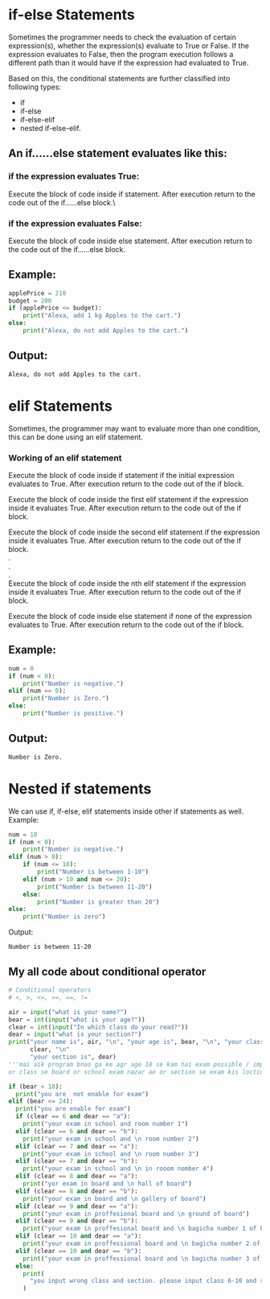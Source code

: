# if-else Statements
Sometimes the programmer needs to check the evaluation of certain expression(s), whether the expression(s) evaluate to True or False. If the expression evaluates to False, then the program execution follows a different path than it would have if the expression had evaluated to True.

Based on this, the conditional statements are further classified into following types:
- if
- if-else
- if-else-elif
- nested if-else-elif.
## An if……else statement evaluates like this:

### if the expression evaluates True:
Execute the block of code inside if statement. After execution return to the code out of the if……else block.\
### if the expression evaluates False:
Execute the block of code inside else statement. After execution return to the code out of the if……else block.
 ## Example:
```python
applePrice = 210
budget = 200
if (applePrice <= budget):
    print("Alexa, add 1 kg Apples to the cart.")
else:
    print("Alexa, do not add Apples to the cart.")
```
## Output:
```
Alexa, do not add Apples to the cart.
```

# elif Statements
Sometimes, the programmer may want to evaluate more than one condition, this can be done using an elif statement.
### Working of an elif statement
Execute the block of code inside if statement if the initial expression evaluates to True. After execution return to the code out of the if block.

Execute the block of code inside the first elif statement if the expression inside it evaluates True. After execution return to the code out of the if block.

Execute the block of code inside the second elif statement if the expression inside it evaluates True. After execution return to the code out of the if block.\
.\
.\
.\
Execute the block of code inside the nth elif statement if the expression inside it evaluates True. After execution return to the code out of the if block.

Execute the block of code inside else statement if none of the expression evaluates to True. After execution return to the code out of the if block.

## Example:
```python
num = 0
if (num < 0):
    print("Number is negative.")
elif (num == 0):
    print("Number is Zero.")
else:
    print("Number is positive.")
```
## Output:
```
Number is Zero.
```

# Nested if statements
We can use if, if-else, elif statements inside other if statements as well. \
Example:
```python
num = 18
if (num < 0):
    print("Number is negative.")
elif (num > 0):
    if (num <= 10):
        print("Number is between 1-10")
    elif (num > 10 and num <= 20):
        print("Number is between 11-20")
    else:
        print("Number is greater than 20")
else:
    print("Number is zero")
```
Output:
```
Number is between 11-20
```

## My all code about conditional operator

```python
# Conditional operators
# <, >, <=, >=, ==, !=

air = input("what is your name?")
bear = int(input("what is your age?"))
clear = int(input("In which class do your read?"))
dear = input("what is your section?")
print("your name is", air, "\n", "your age is", bear, "\n", "your class is",
      clear, "\n"
      "your section is", dear)
'''mai aik program bnao ga ke agr age 18 se kam hai exam possible / impossible nazar ae
or class se board or school exam nazar ae or section se exam kis loction per hai nazar ae'''

if (bear < 18):
  print("you are  not enable for exam")
elif (bear <= 24):
  print("you are enable for exam")
  if (clear == 6 and dear == "a"):
    print("your exam in school and room number 1")
  elif (clear == 6 and dear == "b"):
    print("your exam in school and \n room number 2")
  elif (clear == 7 and dear == "a"):
    print("your exam in school and \n room number 3")
  elif (clear == 7 and dear == "b"):
    print("your exam in school and \n in rooom nomber 4")
  elif (clear == 8 and dear == "a"):
    print("yor exam in board and \n hall of board")
  elif (clear == 8 and dear == "b"):
    print("your exam in board and \n gallery of board")
  elif (clear == 9 and dear == "a"):
    print("your exam in proffesional board and \n ground of board")
  elif (clear == 9 and dear == "b"):
    print("your exam in proffesional board and \n bagicha number 1 of board")
  elif (clear == 10 and dear == "a"):
    print("your exam in proffessional board and \n bagicha number 2 of board")
  elif (clear == 10 and dear == "b"):
    print("your exam in proffessional board and \n bagicha number 3 of board")
  else:
    print(
      "you input wrong class and section. please input class 6-10 and section a or b"
    )

```
